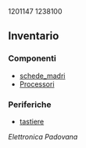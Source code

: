 1201147 1238100

## Inventario

### Componenti

- [schede_madri](./componenti/schede_madri.md)
- [Processori](./componenti/processori.md)

### Periferiche

- [tastiere](./periferiche/tastiere.md)

*Elettronica Padovana*